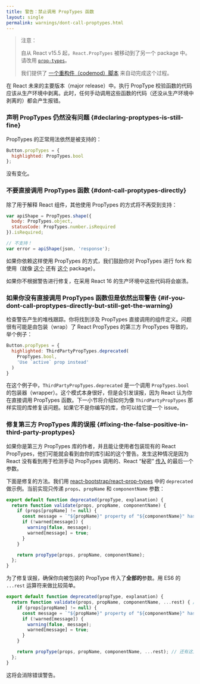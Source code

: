 ```yaml
---
title: 警告：禁止调用 PropTypes 函数
layout: single
permalink: warnings/dont-call-proptypes.html
---
```


> 注意：
>
> 自从 React v15.5 起，`React.PropTypes` 被移动到了另一个 package 中。请改用 [`prop-types`](https://www.npmjs.com/package/prop-types)。
>
> 我们提供了 [一个重构件（codemod）脚本](/blog/2017/04/07/react-v15.5.0.html#migrating-from-react.proptypes) 来自动完成这个过程。

在 React 未来的主要版本（major release）中。执行 PropType 校验函数的代码应该从生产环境中剥离。此时，任何手动调用这些函数的代码（还没从生产环境中剥离的）都会产生报错。

### 声明 PropTypes 仍然没有问题 {#declaring-proptypes-is-still-fine}

PropTypes 的正常用法依然是被支持的：

```javascript
Button.propTypes = {
  highlighted: PropTypes.bool
};
```

没有变化。

### 不要直接调用 PropTypes 函数 {#dont-call-proptypes-directly}

除了用于解释 React 组件，其他使用 PropTypes 的方式将不再受到支持：

```javascript
var apiShape = PropTypes.shape({
  body: PropTypes.object,
  statusCode: PropTypes.number.isRequired
}).isRequired;

// 不支持！
var error = apiShape(json, 'response');
```

如果你依赖这样使用 PropTypes 的方式，我们鼓励你对 PropTypes 进行 fork 和使用（就像 [这个](https://github.com/aackerman/PropTypes) 还有 [这个](https://github.com/developit/proptypes) package）。

如果你不根据警告进行修复，在采用 React 16 的生产环境中这些代码将会崩溃。

### 如果你没有直接调用 PropTypes 函数但是依然出现警告 {#if-you-dont-call-proptypes-directly-but-still-get-the-warning}

检查警告产生的堆栈跟踪。你将找到涉及 PropTypes 直接调用的组件定义。问题很有可能是由包装（wrap）了 React PropTypes 的第三方 PropTypes 导致的，举个例子：

```js
Button.propTypes = {
  highlighted: ThirdPartyPropTypes.deprecated(
    PropTypes.bool,
    'Use `active` prop instead'
  )
}
```

在这个例子中，`ThirdPartyPropTypes.deprecated` 是一个调用 `PropTypes.bool` 的包装器（wrapper）。这个模式本身很好，但是会引发误报，因为 React 认为你在直接调用 PropTypes 函数。下一小节将介绍如何为像 `ThirdPartyPropTypes` 那样实现的库修复该问题。如果它不是你编写的库，你可以给它提一个 issue。

### 修复第三方 PropTypes 库的误报 {#fixing-the-false-positive-in-third-party-proptypes}

如果你是第三方 PropTypes 库的作者，并且能让使用者包装现有的 React PropTypes，他们可能就会看到由你的库引起的这个警告。发生这种情况是因为 React 没有看到用于检测手动 PropTypes 调用的、React “秘密”  [传入](https://github.com/facebook/react/pull/7132) 的最后一个参数。

下面是修复的方法。我们用 [react-bootstrap/react-prop-types](https://github.com/react-bootstrap/react-prop-types/blob/0d1cd3a49a93e513325e3258b28a82ce7d38e690/src/deprecated.js) 中的 `deprecated` 做示例。当前实现只传递 `props`、`propName` 和 `componentName` 参数：

```javascript
export default function deprecated(propType, explanation) {
  return function validate(props, propName, componentName) {
    if (props[propName] != null) {
      const message = `"${propName}" property of "${componentName}" has been deprecated.\n${explanation}`;
      if (!warned[message]) {
        warning(false, message);
        warned[message] = true;
      }
    }

    return propType(props, propName, componentName);
  };
}
```

为了修复误报，确保你向被包装的 PropType 传入了**全部的**参数。用 ES6 的 `...rest` 运算符来做比较简单。

```javascript
export default function deprecated(propType, explanation) {
  return function validate(props, propName, componentName, ...rest) { // 注意这里的 ...rest
    if (props[propName] != null) {
      const message = `"${propName}" property of "${componentName}" has been deprecated.\n${explanation}`;
      if (!warned[message]) {
        warning(false, message);
        warned[message] = true;
      }
    }

    return propType(props, propName, componentName, ...rest); // 还有这里
  };
}
```

这将会消除错误警告。
